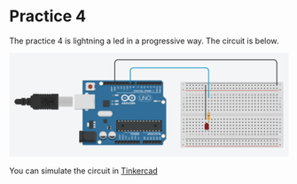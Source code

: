 # Practice 4

The practice 4 is lightning a led in a progressive way. The circuit is below.

![alt text](Practice4.png "Circuit")

You can simulate the circuit in [Tinkercad](https://www.tinkercad.com/things/205ecDm1Y37-analoglight)